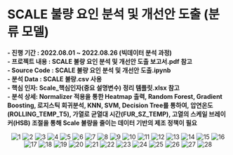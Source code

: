 # SCALE 불량 요인 분석 및 개선안 도출 (분류 모델)
 
**- 진행 기간 : 2022.08.01 ~ 2022.08.26 (빅데이터 분석 과정)**   
**- 프로젝트 내용 : SCALE 불량 요인 분석 및 개선안 도출 보고서.pdf 참고**   
**- Source Code : SCALE 불량 요인 분석 및 개선안 도출.ipynb**    
**- 분석 Data : SCALE 불량.csv 사용**     
**- 핵심 인자: Scale_핵심인자(중요 설명변수) 정리 템플릿.xlsx 참고**     
**- 분석 상세: Normalizer 적용을 통한 Heatmap 출력, Random Forest, Gradient Boosting, 로지스틱 회귀분석, KNN, SVM, Decision Tree를 통하여, 압연온도(ROLLING_TEMP_T5), 가열로 균열대 시간(FUR_SZ_TEMP), 고열의 스케일 브레이커(HSB) 조절을 통해 Scale 불량을 줄이는 데이터 기반의 제조 정책이 필요**   

<p align="center">
  <img src="https://user-images.githubusercontent.com/47058935/214865019-ad7fe74c-6dab-43d5-8224-d67fd22f2dae.PNG" alt="1" width="number" />
  <img src="https://user-images.githubusercontent.com/47058935/214865220-7600d876-273d-46ca-b067-00226677a946.PNG" alt="2" width="number" />
  <img src="https://user-images.githubusercontent.com/47058935/214865357-6c5cb633-c143-434f-ae33-fa443013c290.PNG" alt="3" width="number" />
  <img src="https://user-images.githubusercontent.com/47058935/214865896-c7a9c351-595b-45d2-9aaa-011fcc12a332.PNG" alt="4" width="number" />
  <img src="https://user-images.githubusercontent.com/47058935/214866005-7fc01f46-819f-49d7-8823-ec4df6d268dd.PNG" alt="5" width="number" />
  <img src="https://user-images.githubusercontent.com/47058935/214866284-82e4153d-349a-494d-8153-30014cb9c3d4.PNG" alt="6" width="number" />
  <img src="https://user-images.githubusercontent.com/47058935/214866408-0c4d42d2-ea28-4331-9a0c-8a362f4b1d81.PNG" alt="7" width="number" />
  <img src="https://user-images.githubusercontent.com/47058935/214866691-992c537b-746b-4804-bbfc-17890ac42c10.PNG" alt="8" width="number" />
  <img src="https://user-images.githubusercontent.com/47058935/214866855-4f0dacd5-b2c8-4daf-b933-9a11fc6fe3ff.PNG" alt="9" width="number" />
  <img src="https://user-images.githubusercontent.com/47058935/214866977-9b2417a2-e0e3-4802-a3b1-760ab13308b2.PNG" alt="10" width="number" />
  <img src="https://user-images.githubusercontent.com/47058935/214867177-66e2fe97-c62d-4262-a80c-9eb9618f3805.PNG" alt="11" width="number" />  
  <img src="https://user-images.githubusercontent.com/47058935/214867386-c876a2cb-acf7-4d6c-b755-f2ea48bc6b5f.PNG" alt="12" width="number" />  
  <img src="https://user-images.githubusercontent.com/47058935/214867506-8f16525a-8bed-4f34-b6f6-92d4ee89ec44.PNG" alt="13" width="number" />  
  <img src="https://user-images.githubusercontent.com/47058935/214867655-a71507fd-4ff0-4d03-9a87-3179d18da56a.PNG" alt="14" width="number" />  
  <img src="https://user-images.githubusercontent.com/47058935/214867762-9f1b072b-6491-4bc4-a6b6-2efd5f61cb9e.PNG" alt="15" width="number" />
  <img src="https://user-images.githubusercontent.com/47058935/214867873-eaf27f79-c5b8-40c5-9fae-c4a7c2dca765.PNG" alt="16" width="number" />
  <img src="https://user-images.githubusercontent.com/47058935/214867979-d3961224-ed6d-4638-b3e0-6805895caeb4.PNG" alt="17" width="number" />
  <img src="https://user-images.githubusercontent.com/47058935/214868144-080471fd-9e6a-47f2-8694-b259488e425d.PNG" alt="18" width="number" />
  <img src="https://user-images.githubusercontent.com/47058935/214868303-25c48c61-c4d0-4f7c-a87e-551a16b8766e.PNG" alt="19" width="number" />
  <img src="https://user-images.githubusercontent.com/47058935/214868436-16b3b944-5b10-4541-870a-ec26a1f4b7ab.PNG" alt="20" width="number" />
  <img src="https://user-images.githubusercontent.com/47058935/214868607-bacc9199-b6f4-4b8a-850d-505a38ef242a.PNG" alt="21" width="number" />
  <img src="https://user-images.githubusercontent.com/47058935/214868859-a6bd5197-2989-4df5-afa0-25e95acfc184.PNG" alt="22" width="number" />
  <img src="https://user-images.githubusercontent.com/47058935/214869046-411b6b08-1279-4653-8fe0-2140f05177a1.PNG" alt="23" width="number" />
  <img src="https://user-images.githubusercontent.com/47058935/214869202-085f17a9-9ef9-419f-89e7-334742a68ebf.PNG" alt="24" width="number" />
  <img src="https://user-images.githubusercontent.com/47058935/214869332-e6cf5447-bc4d-4e9e-87b3-4c46b576e2be.PNG" alt="25" width="number" />
  <img src="https://user-images.githubusercontent.com/47058935/214869445-86d95b0f-67a3-4027-b401-8bca40ace95a.PNG" alt="26" width="number" />
  <img src="https://user-images.githubusercontent.com/47058935/214869637-f6071efb-474d-4ca7-96e7-3df8603296c2.PNG" alt="27" width="number" />
  <img src="https://user-images.githubusercontent.com/47058935/214869741-b66dfb1e-ae1b-4f1d-a720-d0a0ce92e8b6.PNG" alt="28" width="number" />
</p>
